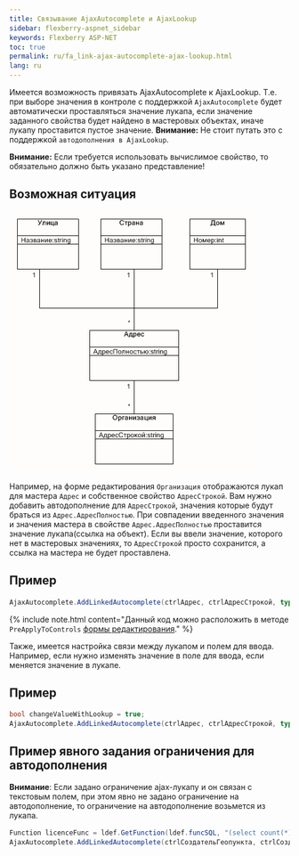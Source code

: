 ```yaml
---
title: Связывание AjaxAutocomplete и AjaxLookup
sidebar: flexberry-aspnet_sidebar
keywords: Flexberry ASP-NET
toc: true
permalink: ru/fa_link-ajax-autocomplete-ajax-lookup.html
lang: ru
---
```


Имеется возможность привязать AjaxAutocomplete к AjaxLookup. Т.е. при выборе значения в контроле с поддержкой `AjaxAutocomplete` будет автоматически проставляться значение лукапа, если значение заданного свойства будет найдено в мастеровых объектах, иначе лукапу проставится пустое значение.
__Внимание:__ Не стоит путать это с поддержкой `автодополнения в AjaxLookup`.

__Внимание:__ Если требуется использовать вычислимое свойство, то обязательно должно быть указано представление!

## Возможная ситуация

![](/images/pages/products/flexberry-aspnet/controls/link-autocomplete.png)

Например, на форме редактирования `Организация` отображаются лукап для мастера `Адрес` и собственное свойство `АдресСтрокой`. Вам нужно добавить автодополнение для `АдресСтрокой`, значения которые будут браться из `Адрес.АдресПолностью`. При совпадении введенного значения и значения мастера в свойстве `Адрес.АдресПолностью` проставится значение лукапа(ссылка на объект). Если вы ввели значение, которого нет в мастеровых значениях, то `АдресСтрокой` просто сохранится, а ссылка на мастера не будет проставлена.

## Пример

```csharp
AjaxAutocomplete.AddLinkedAutocomplete(ctrlАдрес, ctrlАдресСтрокой, typeof(Адрес), "АдресПолностью");
```

{% include note.html content="Данный код можно расположить в методе `PreApplyToControls` [формы редактирования](fa_form-interaction.html)." %}

Также, имеется настройка связи между лукапом и полем для ввода. Например, если нужно изменять значение в поле для ввода, если меняется значение в лукапе.

## Пример

```csharp
bool changeValueWithLookup = true;
AjaxAutocomplete.AddLinkedAutocomplete(ctrlАдрес, ctrlАдресСтрокой, typeof(Адрес), "АдресПолностью", changeValueWithLookup);
```

## Пример явного задания ограничения для автодополнения

__Внимание__: Если задано ограничение ajax-лукапу и он связан с текстовым полем, при этом явно не задано ограничение на автодополнение, то ограничение на автодополнение возьмется из лукапа.

```csharp
Function licenceFunc = ldef.GetFunction(ldef.funcSQL, "(select count(*) from ЛицензияОрганизации where STORMMainObjectKey = Организация) > 0");
AjaxAutocomplete.AddLinkedAutocomplete(ctrlСоздательГеопункта, ctrlСоздательГеопунктаСтрокой, typeof(Организация), "ОрганизацияПроп",  true, true, licenceFunc);
```
